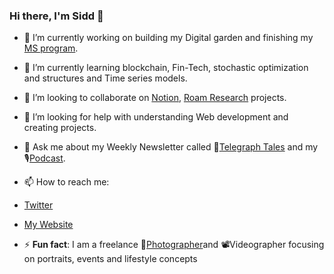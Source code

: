 ### Hi there, I'm Sidd 👋

- 🔭 I’m currently working on building my Digital garden and finishing my [MS program](https://www.mccombs.utexas.edu/Master-of-Science-in-Business-Analytics).
- 🌱 I’m currently learning blockchain, Fin-Tech, stochastic optimization and structures and Time series models.
- 👯 I’m looking to collaborate on [Notion](https://www.notion.so/), [Roam Research](https://roamresearch.com./) projects.
- 🤔 I’m looking for help with understanding Web development and creating projects.
- 💬 Ask me about my Weekly Newsletter called 📧[Telegraph Tales](https://www.getrevue.co/profile/siddhant-chauhan) and my 🎙[Podcast](https://anchor.fm/pure-entropy).
- 📫 How to reach me: 
  
- [Twitter](https://twitter.com/Sidd_z_chauhan)
- [My Website](https://www.siddhantchauhan.com/)

- ⚡ **Fun fact**: I am a freelance 📸[Photographer](https://www.instagram.com/sidd_z_chauhan/)and 📽Videographer focusing on portraits, events and lifestyle concepts








